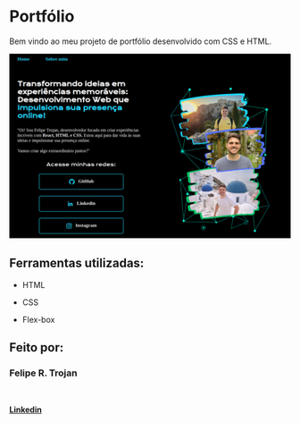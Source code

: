 # Portfólio

Bem vindo ao meu projeto de portfólio desenvolvido com CSS e HTML.

<img src="/assets/porfolio_capa.png">

## Ferramentas utilizadas:

* HTML

* CSS

* Flex-box

## Feito por:

### Felipe R. Trojan

<br>

<a href="https://www.linkedin.com/in/felipe-trojan-software-engineer" target="_blank"><b>Linkedin</b></a>
